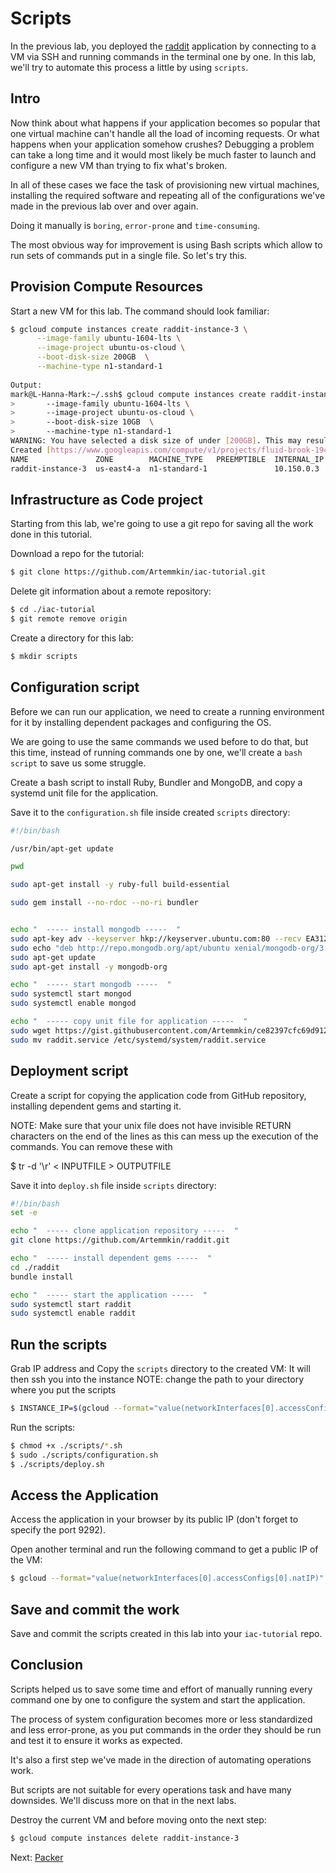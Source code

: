 # Scripts

In the previous lab, you deployed the [raddit](https://github.com/Artemmkin/raddit) application by connecting to a VM via SSH and running commands in the terminal one by one. In this lab, we'll try to automate this process a little by using `scripts`.

## Intro

Now think about what happens if your application becomes so popular that one virtual machine can't handle all the load of incoming requests. Or what happens when your application somehow crushes? Debugging a problem can take a long time and it would most likely be much faster to launch and configure a new VM than trying to fix what's broken.

In all of these cases we face the task of provisioning new virtual machines, installing the required software and repeating all of the configurations we've made in the previous lab over and over again.

Doing it manually is `boring`, `error-prone` and `time-consuming`.

The most obvious way for improvement is using Bash scripts which allow to run sets of commands put in a single file. So let's try this.

## Provision Compute Resources

Start a new VM for this lab. The command should look familiar:

```bash
$ gcloud compute instances create raddit-instance-3 \
      --image-family ubuntu-1604-lts \
      --image-project ubuntu-os-cloud \
      --boot-disk-size 200GB  \
      --machine-type n1-standard-1 
      
Output:
mark@L-Hanna-Mark:~/.ssh$ gcloud compute instances create raddit-instance-3 \
>       --image-family ubuntu-1604-lts \
>       --image-project ubuntu-os-cloud \
>       --boot-disk-size 10GB  \
>       --machine-type n1-standard-1
WARNING: You have selected a disk size of under [200GB]. This may result in poor I/O performance. For more information, see: https://developers.google.com/compute/docs/disks#performance.
Created [https://www.googleapis.com/compute/v1/projects/fluid-brook-194917/zones/us-east4-a/instances/raddit-instance-3].
NAME               ZONE        MACHINE_TYPE   PREEMPTIBLE  INTERNAL_IP  EXTERNAL_IP     STATUS
raddit-instance-3  us-east4-a  n1-standard-1               10.150.0.3   35.230.165.202  RUNNING
```

## Infrastructure as Code project

Starting from this lab, we're going to use a git repo for saving all the work done in this tutorial.

Download a repo for the tutorial:

```bash
$ git clone https://github.com/Artemmkin/iac-tutorial.git
```

Delete git information about a remote repository:
```bash
$ cd ./iac-tutorial
$ git remote remove origin
```

Create a directory for this lab:

```bash
$ mkdir scripts
```

## Configuration script

Before we can run our application, we need to create a running environment for it by installing dependent packages and configuring the OS.

We are going to use the same commands we used before to do that, but this time, instead of running commands one by one, we'll create a `bash script` to save us some struggle.

Create a bash script to install Ruby, Bundler and MongoDB, and copy a systemd unit file for the application.

Save it to the `configuration.sh` file inside created `scripts` directory:

```bash
#!/bin/bash

/usr/bin/apt-get update

pwd

sudo apt-get install -y ruby-full build-essential

sudo gem install --no-rdoc --no-ri bundler


echo "  ----- install mongodb -----  "
sudo apt-key adv --keyserver hkp://keyserver.ubuntu.com:80 --recv EA312927
sudo echo "deb http://repo.mongodb.org/apt/ubuntu xenial/mongodb-org/3.2 multiverse" > /etc/apt/sources.list.d/mongodb-org-3.2.list
sudo apt-get update
sudo apt-get install -y mongodb-org

echo "  ----- start mongodb -----  "
sudo systemctl start mongod
sudo systemctl enable mongod

echo "  ----- copy unit file for application -----  "
sudo wget https://gist.githubusercontent.com/Artemmkin/ce82397cfc69d912df9cd648a8d69bec/raw/7193a36c9661c6b90e7e482d256865f085a853f2/raddit.service
sudo mv raddit.service /etc/systemd/system/raddit.service
```

## Deployment script

Create a script for copying the application code from GitHub repository, installing dependent gems and starting it.

NOTE: Make sure that your unix file does not have invisible RETURN characters on the end of the lines as this can mess up the execution of the commands.  You can remove these with

$ tr -d '\r' < INPUTFILE  > OUTPUTFILE

Save it into `deploy.sh` file inside `scripts` directory:

```bash
#!/bin/bash
set -e

echo "  ----- clone application repository -----  "
git clone https://github.com/Artemmkin/raddit.git

echo "  ----- install dependent gems -----  "
cd ./raddit
bundle install

echo "  ----- start the application -----  "
sudo systemctl start raddit
sudo systemctl enable raddit
```

## Run the scripts

Grab IP address and Copy the `scripts` directory to the created VM:
It will then ssh you into the instance
NOTE: change the path to your directory where you put the scripts


```bash
$ INSTANCE_IP=$(gcloud --format="value(networkInterfaces[0].accessConfigs[0].natIP)" compute instances describe raddit-instance-3) ; echo $INSTANCE_IP ; scp -i ~/.ssh/raddit-user -r  /mnt/c/Users/mark.hanna/Documents/GitHub/iac-tutorial/scripts raddit-user@${INSTANCE_IP}:/home/raddit-user ; ssh raddit-user@${INSTANCE_IP} -i ~/.ssh/raddit-user
```

Run the scripts:
```bash
$ chmod +x ./scripts/*.sh
$ sudo ./scripts/configuration.sh
$ ./scripts/deploy.sh
```

## Access the Application

Access the application in your browser by its public IP (don't forget to specify the port 9292).

Open another terminal and run the following command to get a public IP of the VM:

```bash
$ gcloud --format="value(networkInterfaces[0].accessConfigs[0].natIP)" compute instances describe raddit-instance-3
```

## Save and commit the work

Save and commit the scripts created in this lab into your `iac-tutorial` repo.

## Conclusion

Scripts helped us to save some time and effort of manually running every command one by one to configure the system and start the application.

The process of system configuration becomes more or less standardized and less error-prone, as you put commands in the order they should be run and test it to ensure it works as expected.

It's also a first step we've made in the direction of automating operations work.

But scripts are not suitable for every operations task and have many downsides. We'll discuss more on that in the next labs.

Destroy the current VM and before moving onto the next step:

```bash
$ gcloud compute instances delete raddit-instance-3
```

Next: [Packer](04-packer.md)
